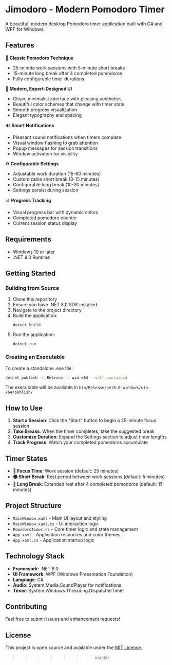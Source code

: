 # Jimodoro - Modern Pomodoro Timer

A beautiful, modern desktop Pomodoro timer application built with C# and WPF for Windows.

## Features

🍅 **Classic Pomodoro Technique**
- 25-minute work sessions with 5-minute short breaks
- 15-minute long break after 4 completed pomodoros
- Fully configurable timer durations

🎨 **Modern, Expert-Designed UI**
- Clean, minimalist interface with pleasing aesthetics
- Beautiful color schemes that change with timer state
- Smooth progress visualization
- Elegant typography and spacing

🔊 **Smart Notifications**
- Pleasant sound notifications when timers complete
- Visual window flashing to grab attention
- Popup messages for session transitions
- Window activation for visibility

⚙️ **Configurable Settings**
- Adjustable work duration (15-60 minutes)
- Customizable short break (3-15 minutes)
- Configurable long break (10-30 minutes)
- Settings persist during session

📊 **Progress Tracking**
- Visual progress bar with dynamic colors
- Completed pomodoro counter
- Current session status display

## Requirements

- Windows 10 or later
- .NET 8.0 Runtime

## Getting Started

### Building from Source

1. Clone this repository
2. Ensure you have .NET 8.0 SDK installed
3. Navigate to the project directory
4. Build the application:
   ```
   dotnet build
   ```
5. Run the application:
   ```
   dotnet run
   ```

### Creating an Executable

To create a standalone .exe file:

```bash
dotnet publish -c Release -r win-x64 --self-contained
```

The executable will be available in `bin/Release/net8.0-windows/win-x64/publish/`

## How to Use

1. **Start a Session**: Click the "Start" button to begin a 25-minute focus session
2. **Take Breaks**: When the timer completes, take the suggested break
3. **Customize Duration**: Expand the Settings section to adjust timer lengths
4. **Track Progress**: Watch your completed pomodoros accumulate

## Timer States

- **🔴 Focus Time**: Work session (default: 25 minutes)
- **🟢 Short Break**: Rest period between work sessions (default: 5 minutes)  
- **🔵 Long Break**: Extended rest after 4 completed pomodoros (default: 15 minutes)

## Project Structure

- `MainWindow.xaml` - Main UI layout and styling
- `MainWindow.xaml.cs` - UI interaction logic
- `PomodoroTimer.cs` - Core timer logic and state management
- `App.xaml` - Application resources and color themes
- `App.xaml.cs` - Application startup logic

## Technology Stack

- **Framework**: .NET 8.0
- **UI Framework**: WPF (Windows Presentation Foundation)
- **Language**: C#
- **Audio**: System.Media.SoundPlayer for notifications
- **Timer**: System.Windows.Threading.DispatcherTimer

## Contributing

Feel free to submit issues and enhancement requests!

## License

This project is open source and available under the [MIT License](LICENSE).
>>>>>>> master
